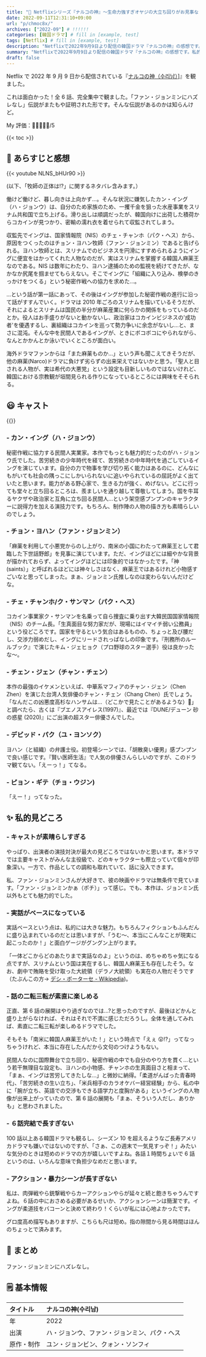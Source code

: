 ```yaml
---
title: "🍿 Netflixシリーズ『ナルコの神』〜生命力強すぎオヤジの大立ち回りがお見事なドラマ"
date: 2022-09-11T12:31:10+09:00
url: "p/chmoc8x/"
archives: ["2022-09"] # !!!!!!
categories: [韓国ドラマ] # fill in [example, test]
tags: [Netflix] # fill in [example, test]
description: "Netflixで2022年9月9日より配信の韓国ドラマ『ナルコの神』の感想です。私的にはとても面白いドラマでした。" # add description
summary: "Netflixで2022年9月9日より配信の韓国ドラマ『ナルコの神』の感想です。私的にはとても面白いドラマでした。"
draft: false
---
```


Netflix で 2022 年 9 月 9 日から配信されている『[ナルコの神（수리남）](https://www.netflix.com/jp/title/81343748)]』を観ました。

これは面白かった！全 6 話、完全集中で観ました。「ファン・ジョンミンにハズレなし」伝説がまたもや証明された形です。そんな伝説があるのかは知らんけど。

My 評価：💖💖💖💖💖/5

{{< toc >}}

## 👀 あらすじと感想

{{< youtube NLNS_bHUr90 >}}
<br>

(以下、「牧師の正体は⁉︎」に関するネタバレ含みます。）

働けど働けど、暮し向きは上向かず…。そんな状況に嫌気したカン・イング（ハ・ジョンウ）は、自分のため家族のため、一攫千金を狙った水産事業をスリナム共和国で立ち上げる。滑り出しは順調だったが、韓国向けに出荷した積荷からコカインが見つかり、密輸の濡れ衣を着せられて収監されてしまう。

収監先でイングは、国家情報院（NIS）のチェ・チャンホ（パク・ヘス）から、原因をつくったのはチョン・ヨハン牧師（ファン・ジョンミン）であると告げられる。ヨハン牧師とは、スリナムでのビジネスを円滑にすすめられるようにイングに便宜をはかってくれた人物なのだが、実はスリナムを掌握する韓国人麻薬王なのである。NIS は数年にわたり、ヨハン逮捕のための監視を続けてきたが、なかなか尻尾を掴ませてもらえない。そこでイングに「組織に入り込み、検挙のきっかけをつくる」という秘密作戦への協力を求めた…。

…という話が第一話にあって、その後はイングが参加した秘密作戦の進行に沿って話がすすんでいく。ドラマは 2010 年ごろのスリナムを描いているそうだが、それによるとスリナムは国民の半分が麻薬産業に何らかの関係をもっているのだとか。役人はお手盛りがないと動かないし、政治家はコカインビジネスの'成功者'を優遇するし、裏組織はコカインを巡って勢力争いに余念がないし…と、まさに混沌。そんな中を民間人であるイングが、ときにボコボコにやられながら、なんとかかんとか泳いでいくところが面白い。

海外ドラマファンからは「また麻薬ものか…」という声も聞こえてきそうだが、他の麻薬(Narco)ドラマに負けず劣らずの出来栄えではないかと思う。「聖人と目される人物が、実は希代の大悪党」という設定も目新しいものではないけれど、韓国における宗教観が垣間見られる作りになっているところには興味をそそられる。

## 😃 キャスト

{{<youtube D9DREORvwsU>}}

### - カン・イング（ハ・ジョンウ）

秘密作戦に協力する民間人実業家。本作でもっとも魅力的だったのがハ・ジョンウ氏でした。苦労続きの少年時代を経て、苦労続きの中年時代を過ごしているイングを演じています。自分の力で物事を学び切り拓く能力はあるのに、どんなにもがいても社会の隅っこにしかいられないに追いやられているの屈託がよく出ていたと思います。能力がある野心家で、生きる力が強く、めげない。どこに行っても堂々と立ち回るところは、羨ましいを通り越して尊敬してしまう。国を牛耳るヤクザや政治家と互角に立ち回る民間人…という架空感プンプンのキャラクターに説得力を加える演技力です。もちろん、制作陣の人物の描き方も素晴らしいのでしょう。

### - チョン・ヨハン（ファン・ジョンミン）

「麻薬を利用して小悪党からのし上がり、南米の小国にわたって麻薬王として君臨した下世話野郎」を見事に演じています。ただ、イングほどには細やかな背景が描かれておらず、よってイングほどには印象的ではなかったです。「神(saints）」と呼ばれるほどには神々しさはなく、麻薬王ではあるけれど小物感すごいなと思ってしまった。まぁ、ジョンミン氏推しなのは変わらないんだけどな。

### - チェ・チャンホ/ク・サンマン（パク・ヘス）

コカイン事業家ク・サンマンを名乗って自ら捜査に乗り出す大韓民国国家情報院（NIS）のチーム長。「生真面目な努力家だが、現場にはイマイチ弱い公務員」という役どころです。国家を守るという気合はあるものの、ちょっと及び腰だし、交渉力弱めだし、イングにリードされっぱなしの印象です。『刑務所のルールブック』で演じたキム・ジェヒョク（プロ野球のスター選手）役は良かったな〜。

### - チェン・ジェン（チャン・チェン）

本作の最強のイケメンといえば、中華系マフィアのチャン・ジェン（Chen Zhen）を演じた台湾人気俳優のチャン・チェン（Chang Chen）氏でしょう。「なんだこの凶悪度高杉なハンサムは…（どこかで見たことがあるような）🤔」と調べたら、古くは『ブエノスアイレス(1997)』、最近では『DUNE/デューン 砂の惑星 (2020)』にご出演の超スター俳優さんでした。

### - デビッド・パク（ユ・ヨンソク）

ヨハン（と組織）の弁護士役。初登場シーンでは、「胡散臭い優男」感プンプンで良い感じです。『賢い医師生活』で人気の俳優さんらしいのですが、このドラマ観てない。「えーっ！」てなる。

### - ピョン・ギテ（チョ・ウジン)

「えー！」ってなった。

## ✨ 私的見どころ

### - キャストが素晴らしすぎる

やっぱり、出演者の演技対決が最大の見どころではないかと思います。本ドラマでは主要キャストがみんな主役級で、どのキャラクターも際立っていて個々が印象深い。一方で、作品としての調和も取れていて、話に没入できます。

私、ファン・ジョンミンさんが大好きで、彼の映画やドラマは無条件で見ています。「ファン・ジョンミンかぁ（ポチ）」って感じ。でも、本作は、ジョンミン氏以外もとても魅力的でした。

### - 実話がベースになっている

実話ベースという点は、私的には大きな魅力。もちろんフィクションもふんだんに盛り込まれているのだとは思いますが、「うむ〜、本当にこんなことが現実に起こったのか！」と面白ゲージがグングン上がります。

「一体どこからどのあたりまで実話なのよ」というのは、めちゃめちゃ気になる点ですが、スリナムという国は実在するし、韓国人麻薬王も存在したそう。なお、劇中で賄賂を受け取った大統領（デラノ大統領）も実在の人物だそうです（たぶんこの方-> [デシ・ボーターセ \- Wikipedia](https://ja.wikipedia.org/wiki/%E3%83%87%E3%82%B7%E3%83%BB%E3%83%9C%E3%83%BC%E3%82%BF%E3%83%BC%E3%82%BB))。

### - 話の二転三転が素直に楽しめる

正直、第 6 話の展開はやり過ぎなのでは…?と思ったのですが、最後はどかんと盛り上がらなければ、それはそれで不満に感じただろうし。全体を通してみれば、素直に二転三転が楽しめるドラマでした。

そもそも「南米に韓国人麻薬王がいた！」という時点で「えぇ 😲⁉︎」ってなっちゃうけれど、本当に存在したんだから文句のつけようもない。

民間人なのに国際舞台で立ち回り、秘密作戦の中でも自分のやり方を貫く…という若干無理目な設定も、ヨハンの小物感、チャンホの生真面目さと相まって、「まぁ、イングは苦労してきたしな…」と微妙に納得。「柔道がんばった青春時代」、「苦労続きの生い立ち」、「米兵相手のカラオケバー経営経験」から、私の中に「腕が立ち、英語での交渉もできる語学力と度胸がある」というイングの人物像が出来上がっていたので、第 6 話の展開も「まぁ、そういう人だし、ありかも」と思わされました。

### - ６話完結で長すぎない

100 話以上ある韓国ドラマも観るし、シーズン 10 を超えるようなご長寿アメリカドラマも嫌いではないのですが、「さぁ、この週末で一気見すっぞ！」みたいな気分のときは短めのドラマの方が嬉しいですよね。各話１時間ちょいで 6 話というのは、いろんな意味で負担少なめだと思います。

### - アクション・暴力シーンが長すぎない

私は、肉弾戦やら銃撃戦やらカーアクションやらが延々と続と飽きちゃうんですよね。６話の中におさめる必要があるせいか、アクションシーンは簡潔です。イングが柔道技をバコーンと決めて終わり！くらいが私には心地よかったです。

グロ度高め描写もありますが、こちらも尺は短め。指の隙間から見る時間はほんのちょっとで済みます。

## 🐸 まとめ

ファン・ジョンミンにハズレなし。

## 🗒 基本情報

| タイトル   | ナルコの神(수리남)                           |
| :--------- | :------------------------------------------- |
| 年         | 2022                                         |
| 出演       | ハ・ジョンウ、ファン・ジョンミン、パク・ヘス |
| 原作・制作 | ユン・ジョンビン、クォン・ソンフィ           |
